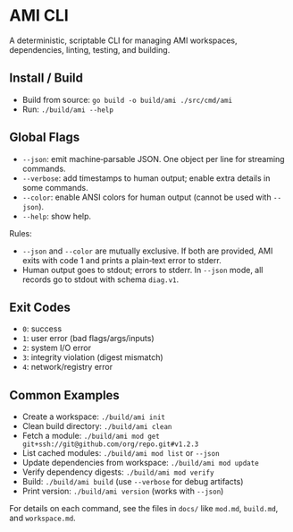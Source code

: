 # AMI CLI

A deterministic, scriptable CLI for managing AMI workspaces, dependencies, linting, testing, and building.

## Install / Build

- Build from source: `go build -o build/ami ./src/cmd/ami`
- Run: `./build/ami --help`

## Global Flags

- `--json`: emit machine‑parsable JSON. One object per line for streaming commands.
- `--verbose`: add timestamps to human output; enable extra details in some commands.
- `--color`: enable ANSI colors for human output (cannot be used with `--json`).
- `--help`: show help.

Rules:
- `--json` and `--color` are mutually exclusive. If both are provided, AMI exits with code 1 and prints a plain‑text error to stderr.
- Human output goes to stdout; errors to stderr. In `--json` mode, all records go to stdout with schema `diag.v1`.

## Exit Codes

- `0`: success
- `1`: user error (bad flags/args/inputs)
- `2`: system I/O error
- `3`: integrity violation (digest mismatch)
- `4`: network/registry error

## Common Examples

- Create a workspace: `./build/ami init`
- Clean build directory: `./build/ami clean`
- Fetch a module: `./build/ami mod get git+ssh://git@github.com/org/repo.git#v1.2.3`
- List cached modules: `./build/ami mod list` or `--json`
- Update dependencies from workspace: `./build/ami mod update`
- Verify dependency digests: `./build/ami mod verify`
- Build: `./build/ami build` (use `--verbose` for debug artifacts)
- Print version: `./build/ami version` (works with `--json`)

For details on each command, see the files in `docs/` like `mod.md`, `build.md`, and `workspace.md`.

